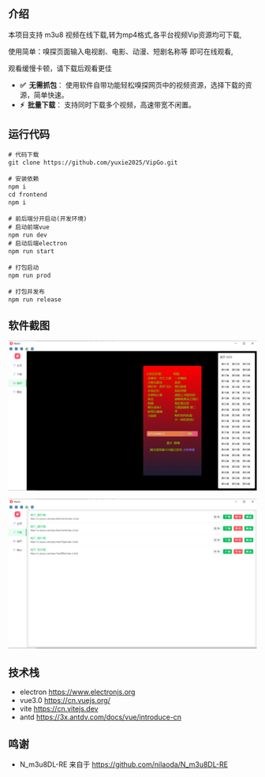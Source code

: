 ## 介绍

本项目支持 m3u8 视频在线下载,转为mp4格式,各平台视频Vip资源均可下载,

使用简单：嗅探页面输入电视剧、电影、动漫、短剧名称等 即可在线观看,

观看缓慢卡顿，请下载后观看更佳

- **✅&nbsp; 无需抓包**： 使用软件自带功能轻松嗅探网页中的视频资源，选择下载的资源，简单快速。
- **⚡️&nbsp; 批量下载**： 支持同时下载多个视频，高速带宽不闲置。

## 运行代码

```shell
# 代码下载
git clone https://github.com/yuxie2025/VipGo.git

# 安装依赖
npm i
cd frontend
npm i

# 前后端分开启动(开发环境)
# 启动前端vue
npm run dev
# 启动后端electron
npm run start

# 打包启动
npm run prod

# 打包并发布
npm run release

```

## 软件截图

![首页](screenshot/sniff_page.png)

![下载](screenshot/download_page.png)

## 技术栈

- electron <https://www.electronjs.org>
- vue3.0 <https://cn.vuejs.org/>
- vite <https://cn.vitejs.dev>
- antd <https://3x.antdv.com/docs/vue/introduce-cn>

## 鸣谢

- N_m3u8DL-RE 来自于 <https://github.com/nilaoda/N_m3u8DL-RE>
